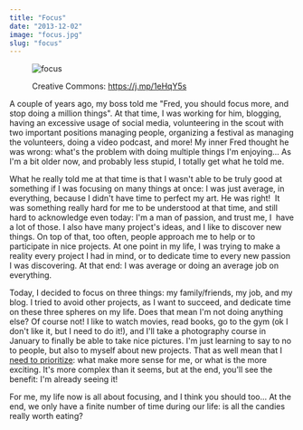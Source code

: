 ```yaml
---
title: "Focus"
date: "2013-12-02"
image: "focus.jpg"
slug: "focus"
---
```


<figure>

![focus](images/focus.jpg)

<figcaption>

Creative Commons: https://j.mp/1eHqY5s

</figcaption>

</figure>

A couple of years ago, my boss told me "Fred, you should focus more, and stop doing a million things". At that time, I was working for him, blogging, having an excessive usage of social media, volunteering in the scout with two important positions managing people, organizing a festival as managing the volunteers, doing a video podcast, and more! My inner Fred thought he was wrong: what's the problem with doing multiple things I'm enjoying... As I'm a bit older now, and probably less stupid, I totally get what he told me.

What he really told me at that time is that I wasn't able to be truly good at something if I was focusing on many things at once: I was just average, in everything, because I didn't have time to perfect my art. He was right!  It was something really hard for me to be understood at that time, and still hard to acknowledge even today: I'm a man of passion, and trust me, I  have a lot of those. I also have many project's ideas, and I like to discover new things. On top of that, too often, people approach me to help or to participate in nice projects. At one point in my life, I was trying to make a reality every project I had in mind, or to dedicate time to every new passion I was discovering. At that end: I was average or doing an average job on everything.

Today, I decided to focus on three things: my family/friends, my job, and my blog. I tried to avoid other projects, as I want to succeed, and dedicate time on these three spheres on my life. Does that mean I'm not doing anything else? Of course not! I like to watch movies, read books, go to the gym (ok I don't like it, but I need to do it!), and I'll take a photography course in January to finally be able to take nice pictures. I'm just learning to say to no to people, but also to myself about new projects. That as well mean that I [need to prioritize](http://fred.dev/so-you-dont-have-time-bullshit/ "So you don’t have time? Bullshit!"): what make more sense for me, or what is the more exciting. It's more complex than it seems, but at the end, you'll see the benefit: I'm already seeing it!

For me, my life now is all about focusing, and I think you should too... At the end, we only have a finite number of time during our life: is all the candies really worth eating?
